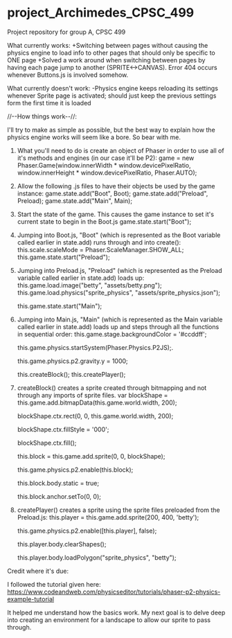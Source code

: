 # project_Archimedes_CPSC_499
Project repository for group A, CPSC 499

What currently works:
+Switching between pages without causing the physics engine to load info to other pages that should only be specific to
ONE page
+Solved a work around when switching between pages by having each page jump to another (SPRITE<->CANVAS). Error 404
occurs whenever Buttons.js is involved somehow.

What currently doesn't work:
-Physics engine keeps reloading its settings whenever Sprite page is activated; should just keep the previous settings
form the first time it is loaded

//--How things work--//:

I'll try to make as simple as possible, but the best way to explain how the physics engine works will seem like a bore.
So bear with me.

1) What you'll need to do is create an object of Phaser in order to use all of it's methods and engines (in our case it'll
be P2):
    game = new Phaser.Game(window.innerWidth * window.devicePixelRatio, window.innerHeight * window.devicePixelRatio, Phaser.AUTO);
    <!--The parameters are self-explanatory except for Phaser.AUTO. This allows Phaser to use WebGL to run things on the webapge-->

2) Allow the following .js files to have their objects be used by the game instance:
    game.state.add("Boot", Boot);
    game.state.add("Preload", Preload);
    game.state.add("Main", Main);

3) Start the state of the game. This causes the game instance to set it's current state to begin in the Boot.js
    game.state.start("Boot");

4) Jumping into Boot.js, "Boot" (which is represented as the Boot variable called earlier in state.add) runs through
and into create():
    this.scale.scaleMode = Phaser.ScaleManager.SHOW_ALL;
    this.game.state.start("Preload");
    <!--ScaleManager.SHOW_ALL allows the current game instance to show the entire game display while still maintaining
    the aspect ratio-->
    <!--game instance then jumps into the Preload.js-->

5) Jumping into Preload.js, "Preload" (which is represented as the Preload variable called earlier in state.add) loads
up:
    this.game.load.image("betty", "assets/betty.png");
    this.game.load.physics("sprite_physics", "assets/sprite_physics.json");
    <!--This is where the sprites are loaded to be used by the game instance-->
    <!--The second line is creating the physics and collision parameters to the sprite in the .json file-->

    this.game.state.start("Main");
    <!--As you can guess, we are jumping into Main.js-->

6) Jumping into Main.js, "Main" (which is represented as the Main variable called earlier in state.add) loads
up and steps through all the functions in sequential order:
    this.game.stage.backgroundColor = '#ccddff';
    <!--This creates a blue-ish background-->

    this.game.physics.startSystem(Phaser.Physics.P2JS);.
    <!--This line allows for the P2 engine to be engaged-->

    this.game.physics.p2.gravity.y = 1000;
    <!--Once the P2 engine has been activated, you can set the gravity of the game instance envrionment-->

    this.createBlock();
    this.createPlayer();
    <!--Both of these lines are called to create a block that acts as a ceiling tile and a sprite, respectively-->

7) createBlock() creates a sprite created through bitmapping and not through any imports of sprite files.
    var blockShape = this.game.add.bitmapData(this.game.world.width, 200);
    <!--Creates a blockShape variable that is the width of the game's display in terms of pixels and 200 pixels in length-->

    blockShape.ctx.rect(0, 0, this.game.world.width, 200);
    <!--Sets blockShape to have a rectangle perimeter-->

    blockShape.ctx.fillStyle = '000';
    <!--The fill pattern for blockShape will now be black-->

    blockShape.ctx.fill();
    <!--blockShape will allow the area denoted by the perimeter set previously to be entirely black-->

    this.block = this.game.add.sprite(0, 0, blockShape);
    <!--Adding blockShape to block instance in order to be used a sprite-->

    this.game.physics.p2.enable(this.block);
    <!--This enables the block instance to be affect by the P2 engine's calculations-->

    this.block.body.static = true;
    <!--Fixes the block instance in the space, preventing to be influenced by gravity-->

    this.block.anchor.setTo(0, 0);
    <!--This places the block instance in a specific location in the game's display, in this case the origin of the
    rectangle is set to the top left corner of the game's display. This will cause it to appear like a tiled roof-->

8) createPlayer() creates a sprite using the sprite files preloaded from the Preload.js:
    this.player = this.game.add.sprite(200, 400, 'betty');
    <!--Adding the sprite "betty" to the player instance in order to be used a sprite-->

    this.game.physics.p2.enable([this.player], false);
    <!--same as above in createBlock(), but the boolean expression can be toggled to debug the physics of "betty" if
    true-->

    this.player.body.clearShapes();
    <!--This ensures that there aren't any mass properties and bounding radius from the person instance, only using
    "betty"'s properties denoted in the preloaded .json file-->

    this.player.body.loadPolygon("sprite_physics", "betty");
    <!--This loads up the physics properties given in the .json file for "betty"-->

Credit where it's due:

I followed the tutorial given here: https://www.codeandweb.com/physicseditor/tutorials/phaser-p2-physics-example-tutorial

It helped me understand how the basics work. My next goal is to delve deep into creating an environment for a landscape
to allow our sprite to pass through.